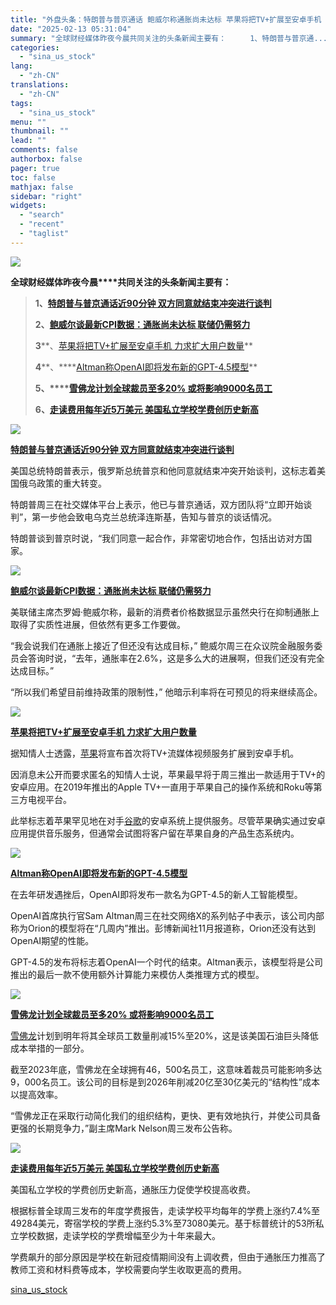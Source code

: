 ```yaml
---
title: "外盘头条：特朗普与普京通话 鲍威尔称通胀尚未达标 苹果将把TV+扩展至安卓手机 OpenAI将发布GPT-4.5模型"
date: "2025-02-13 05:31:04"
summary: "全球财经媒体昨夜今晨共同关注的头条新闻主要有：  　　1、特朗普与普京通..."
categories:
  - "sina_us_stock"
lang:
  - "zh-CN"
translations:
  - "zh-CN"
tags:
  - "sina_us_stock"
menu: ""
thumbnail: ""
lead: ""
comments: false
authorbox: false
pager: true
toc: false
mathjax: false
sidebar: "right"
widgets:
  - "search"
  - "recent"
  - "taglist"
---
```


![](https://n.sinaimg.cn/finance/transform/700/w400h300/20181010/bleF-hkrzyan5262540.jpg)

**全球财经媒体昨夜今晨****共同关注的头条新闻主要有：**

> **1、[特朗普与普京通话近90分钟 双方同意就结束冲突进行谈判](https://finance.sina.com.cn/world/2025-02-13/doc-inekhiqr5532914.shtml)**
> 
> **2、[鲍威尔谈最新CPI数据：通胀尚未达标 联储仍需努力](https://finance.sina.com.cn/world/2025-02-13/doc-inekhchv2424086.shtml "鲍威尔谈最新CPI数据：通胀尚未达标 联储仍需努力")**
> 
> **3****、[苹果将把TV+扩展至安卓手机 力求扩大用户数量](https://finance.sina.com.cn/stock/usstock/c/2025-02-13/doc-inekhiqq1242928.shtml "苹果据悉将把TV+扩展至安卓手机 力求扩大用户数量")**
> 
> **4****、****[Altman称OpenAI即将发布新的GPT-4.5模型](https://finance.sina.com.cn/stock/usstock/c/2025-02-13/doc-inekhpws8791888.shtml "Altman称OpenAI即将发布新的GPT-4.5模型")**
> 
> **5、****[雪佛龙计划全球裁员至多20% 或将影响9000名员工](https://finance.sina.com.cn/world/2025-02-13/doc-inekhiqq1238416.shtml "雪佛龙计划全球裁员至多20% 或将影响9000名员工")**
> 
> **6、[走读费用每年近5万美元 美国私立学校学费创历史新高](https://finance.sina.com.cn/stock/usstock/c/2025-02-12/doc-inekfwyv5738664.shtml "走读费用每年近5万美元 美国私立学校学费创历史新高")**

![](https://n.sinaimg.cn/finance/transform/116/w550h366/20250213/1171-f65e0c2c4741b49d69061727691b3f4d.jpg)

**[特朗普与普京通话近90分钟 双方同意就结束冲突进行谈判](https://finance.sina.com.cn/world/2025-02-13/doc-inekhiqr5532914.shtml)**

美国总统特朗普表示，俄罗斯总统普京和他同意就结束冲突开始谈判，这标志着美国俄乌政策的重大转变。

特朗普周三在社交媒体平台上表示，他已与普京通话，双方团队将“立即开始谈判”，第一步他会致电乌克兰总统泽连斯基，告知与普京的谈话情况。

特朗普谈到普京时说，“我们同意一起合作，非常密切地合作，包括出访对方国家。

![](https://n.sinaimg.cn/finance/transform/116/w550h366/20250213/003c-f56a083a1ecee8df8a89a90e373647cd.jpg)

**[鲍威尔谈最新CPI数据：通胀尚未达标 联储仍需努力](https://finance.sina.com.cn/world/2025-02-13/doc-inekhchv2424086.shtml "鲍威尔谈最新CPI数据：通胀尚未达标 联储仍需努力")**

美联储主席杰罗姆·鲍威尔称，最新的消费者价格数据显示虽然央行在抑制通胀上取得了实质性进展，但依然有更多工作要做。

“我会说我们在通胀上接近了但还没有达成目标，” 鲍威尔周三在众议院金融服务委员会答询时说，“去年，通胀率在2.6%，这是多么大的进展啊，但我们还没有完全达成目标。”

“所以我们希望目前维持政策的限制性，” 他暗示利率将在可预见的将来继续高企。

![](//n.sinaimg.cn/finance/transform/59/w550h309/20250213/521e-f9b17319a293f26d9e1159ea30a5bc4f.jpg)

**[苹果将把TV+扩展至安卓手机 力求扩大用户数量](https://finance.sina.com.cn/stock/usstock/c/2025-02-13/doc-inekhiqq1242928.shtml "苹果据悉将把TV+扩展至安卓手机 力求扩大用户数量")**

据知情人士透露，[苹果](https://stock.finance.sina.com.cn/usstock/quotes/AAPL.html)将宣布首次将TV+流媒体视频服务扩展到安卓手机。

因消息未公开而要求匿名的知情人士说，苹果最早将于周三推出一款适用于TV+的安卓应用。在2019年推出的Apple TV+一直用于苹果自己的操作系统和Roku等第三方电视平台。

此举标志着苹果罕见地在对手[谷歌](https://stock.finance.sina.com.cn/usstock/quotes/GOOG.html)的安卓系统上提供服务。尽管苹果确实通过安卓应用提供音乐服务，但通常会试图将客户留在苹果自身的产品生态系统内。

![](https://n.sinaimg.cn/tech/transform/740/w474h266/20250213/bf7b-378815933157b3b899f532b4a7aa4ffc.jpg)

**[Altman称OpenAI即将发布新的GPT-4.5模型](https://finance.sina.com.cn/stock/usstock/c/2025-02-13/doc-inekhpws8791888.shtml "Altman称OpenAI即将发布新的GPT-4.5模型")**

在去年研发遇挫后，OpenAI即将发布一款名为GPT-4.5的新人工智能模型。

OpenAI首席执行官Sam Altman周三在社交网络X的系列帖子中表示，该公司内部称为Orion的模型将在“几周内”推出。彭博新闻社11月报道称，Orion还没有达到OpenAI期望的性能。

GPT-4.5的发布将标志着OpenAI一个时代的结束。Altman表示，该模型将是公司推出的最后一款不使用额外计算能力来模仿人类推理方式的模型。

![](//n.sinaimg.cn/finance/transform/42/w550h292/20250213/9e0e-e6449d33ce0eb9c2a0a20ad960d991cc.jpg)

**[雪佛龙计划全球裁员至多20% 或将影响9000名员工](https://finance.sina.com.cn/world/2025-02-13/doc-inekhiqq1238416.shtml "雪佛龙计划全球裁员至多20% 或将影响9000名员工")**

[雪佛龙](https://stock.finance.sina.com.cn/usstock/quotes/CVX.html)计划到明年将其全球员工数量削减15%至20%，这是该美国石油巨头降低成本举措的一部分。

截至2023年底，雪佛龙在全球拥有46，500名员工，这意味着裁员可能影响多达9，000名员工。该公司的目标是到2026年削减20亿至30亿美元的“结构性”成本以提高效率。

“雪佛龙正在采取行动简化我们的组织结构，更快、更有效地执行，并使公司具备更强的长期竞争力，”副主席Mark Nelson周三发布公告称。

![](//n.sinaimg.cn/finance/transform/780/w500h280/20250213/f293-27230baffe3b9293cb39c38b86ada7db.jpg)

**[走读费用每年近5万美元 美国私立学校学费创历史新高](https://finance.sina.com.cn/stock/usstock/c/2025-02-12/doc-inekfwyv5738664.shtml "走读费用每年近5万美元 美国私立学校学费创历史新高")**

美国私立学校的学费创历史新高，通胀压力促使学校提高收费。

根据标普全球周三发布的年度学费报告，走读学校平均每年的学费上涨约7.4%至49284美元，寄宿学校的学费上涨约5.3%至73080美元。基于标普统计的53所私立学校数据，走读学校的学费增幅至少为十年来最大。

学费飙升的部分原因是学校在新冠疫情期间没有上调收费，但由于通胀压力推高了教师工资和材料费等成本，学校需要向学生收取更高的费用。

[sina_us_stock](https://finance.sina.com.cn/stock/usstock/c/2025-02-13/doc-inekhpwn1120143.shtml)
